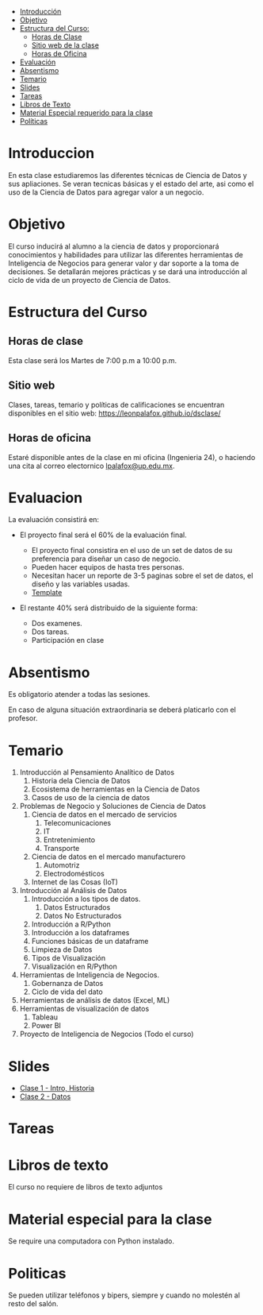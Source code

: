 

- [Introducción](#introduccion)
- [Objetivo](#objetivo)
- [Estructura del Curso:](#estrctura-del-curso)
	- [Horas de Clase](#horas-de-clase)
	- [Sitio web de la clase](#sitio-web)
	- [Horas de Oficina](#horas-de-oficina)
- [Evaluación](#evaluacion)
- [Absentismo](#absentismo)
- [Temario](#temario)
- [Slides](#slides)
- [Tareas](#tareas)
- [Libros de Texto](#libros-de-texto)
- [Material Especial requerido para la clase](#material-especial-para-clase)
- [Políticas](#politicas)


# Introduccion

En esta clase estudiaremos las diferentes técnicas de Ciencia de Datos y sus apliaciones. Se veran tecnicas básicas y el estado del arte, asi como el uso de la Ciencia de Datos para agregar valor a un negocio.

# Objetivo

El curso inducirá al alumno a la ciencia de datos y proporcionará conocimientos y habilidades para utilizar las diferentes herramientas de Inteligencia de Negocios para generar valor y dar soporte a la toma de decisiones. Se detallarán mejores prácticas y se dará una introducción al ciclo de vida de un proyecto de Ciencia de Datos.

# Estructura del Curso

## Horas de clase

Esta clase será los Martes de 7:00 p.m a 10:00 p.m.

## Sitio web

Clases, tareas, temario y políticas de calificaciones se encuentran disponibles en el sitio web: https://leonpalafox.github.io/dsclase/

## Horas de oficina

Estaré disponible antes de la clase en mi oficina (Ingenieria 24), o haciendo una cita al correo electornico lpalafox@up.edu.mx.

# Evaluacion

La evaluación consistirá en:

- El proyecto final será el 60% de la evaluación final.
    - El proyecto final consistira en el uso de un set de datos de su preferencia para diseñar un caso de negocio.
	- Pueden hacer equipos de hasta tres personas.
	- Necesitan hacer un reporte de 3-5 paginas sobre el set de datos, el diseño y las variables usadas.
    - [Template](https://github.com/leonpalafox/dsclase/blob/master/Resources/TemplateProyecto.docx)

- El restante 40% será distribuido de la siguiente forma:
	- Dos examenes. 
	- Dos tareas.
  - Participación en clase


# Absentismo
Es obligatorio atender a todas las sesiones.

En caso de alguna situación extraordinaria se deberá platicarlo con el profesor.

# Temario

1.  Introducción al Pensamiento Analítico de Datos
    1. Historia dela Ciencia de Datos
    2. Ecosistema de herramientas en la Ciencia de Datos
    3. Casos de uso de la ciencia de datos
2.  Problemas de Negocio y Soluciones de Ciencia de Datos
    1. Ciencia de datos en el mercado de servicios
        1. Telecomunicaciones
        2. IT
        3. Entretenimiento
        4. Transporte
    2. Ciencia de datos en el mercado manufacturero
        1. Automotriz
        2. Electrodomésticos
    3. Internet de las Cosas (IoT)
3.  Introducción al Análisis de Datos
    1. Introducción a los tipos de datos.
        1. Datos Estructurados
        2. Datos No Estructurados
    2. Introducción a R/Python
    3. Introducción a los dataframes 
    4. Funciones básicas de un dataframe
    5. Limpieza de Datos
    6. Tipos de Visualización
    7. Visualización en R/Python
4.  Herramientas de Inteligencia de Negocios.
    1. Gobernanza de Datos
    2. Ciclo de vida del dato
5.  Herramientas de análisis de datos (Excel, ML)
6.  Herramientas de visualización de datos
    1. Tableau
    2. Power BI
7.  Proyecto de Inteligencia de Negocios (Todo el curso)


# Slides

- [Clase 1 - Intro, Historia](https://github.com/leonpalafox/dsclase/blob/master/Slides/Clase_1_2018.pdf)
- [Clase 2 - Datos](https://github.com/leonpalafox/dsclase/blob/master/Slides/Clase_2_2018.pdf)





# Tareas



# Libros de texto

El curso no requiere de libros de texto adjuntos

# Material especial para la clase

Se require una computadora con Python instalado.

# Politicas

Se pueden utilizar teléfonos y bipers, siempre y cuando no molestén al resto del salón.





